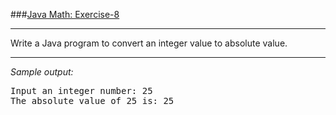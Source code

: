 ###[Java Math: Exercise-8](https://www.w3resource.com/java-exercises/math/java-math-exercise-8.php)
***
<p>Write a Java program to convert an integer value to absolute value.</p>

***
_Sample output:_
<pre class="output">
Input an integer number: 25                                            
The absolute value of 25 is: 25   
</pre>